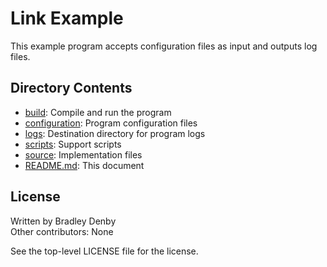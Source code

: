 # Link Example

This example program accepts configuration files as input and outputs log files.

## Directory Contents

* [build](build/README.md): Compile and run the program
* [configuration](configuration/README.md): Program configuration files
* [logs](logs/README.md): Destination directory for program logs
* [scripts](scripts/README.md): Support scripts
* [source](source/crosslink-los.cpp): Implementation files
* [README.md](README.md): This document

## License

Written by Bradley Denby  
Other contributors: None

See the top-level LICENSE file for the license.
